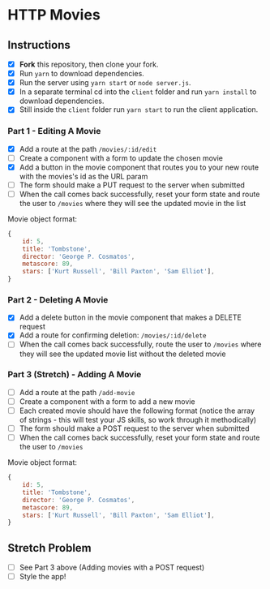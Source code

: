 # HTTP Movies

## Instructions

-   [x] **Fork** this repository, then clone your fork.
-   [x] Run `yarn` to download dependencies.
-   [x] Run the server using `yarn start` or `node server.js`.
-   [x] In a separate terminal cd into the `client` folder and run `yarn install` to download dependencies.
-   [x] Still inside the `client` folder run `yarn start` to run the client application.

### Part 1 - Editing A Movie

-   [x] Add a route at the path `/movies/:id/edit`
-   [ ] Create a component with a form to update the chosen movie
-   [x] Add a button in the movie component that routes you to your new route with the movies's id as the URL param
-   [ ] The form should make a PUT request to the server when submitted
-   [ ] When the call comes back successfully, reset your form state and route the user to `/movies` where they will see the updated movie in the list

Movie object format:

```js
{
    id: 5,
    title: 'Tombstone',
    director: 'George P. Cosmatos',
    metascore: 89,
    stars: ['Kurt Russell', 'Bill Paxton', 'Sam Elliot'],
}
```

### Part 2 - Deleting A Movie

-   [x] Add a delete button in the movie component that makes a DELETE request
-   [x] Add a route for confirming deletion: `/movies/:id/delete`
-   [ ] When the call comes back successfully, route the user to `/movies` where they will see the updated movie list without the deleted movie

### Part 3 (Stretch) - Adding A Movie

-   [ ] Add a route at the path `/add-movie`
-   [ ] Create a component with a form to add a new movie
-   [ ] Each created movie should have the following format (notice the array of strings - this will test your JS skills, so work through it methodically)
-   [ ] The form should make a POST request to the server when submitted
-   [ ] When the call comes back successfully, reset your form state and route the user to `/movies`

Movie object format:

```js
{
    id: 5,
    title: 'Tombstone',
    director: 'George P. Cosmatos',
    metascore: 89,
    stars: ['Kurt Russell', 'Bill Paxton', 'Sam Elliot'],
}
```

## Stretch Problem

-   [ ] See Part 3 above (Adding movies with a POST request)
-   [ ] Style the app!
